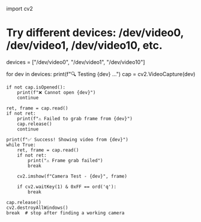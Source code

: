 import cv2

# Try different devices: /dev/video0, /dev/video1, /dev/video10, etc.
devices = ["/dev/video0", "/dev/video1", "/dev/video10"]

for dev in devices:
    print(f"🔍 Testing {dev} ...")
    cap = cv2.VideoCapture(dev)

    if not cap.isOpened():
        print(f"❌ Cannot open {dev}")
        continue

    ret, frame = cap.read()
    if not ret:
        print(f"⚠️ Failed to grab frame from {dev}")
        cap.release()
        continue

    print(f"✅ Success! Showing video from {dev}")
    while True:
        ret, frame = cap.read()
        if not ret:
            print("⚠️ Frame grab failed")
            break

        cv2.imshow(f"Camera Test - {dev}", frame)

        if cv2.waitKey(1) & 0xFF == ord('q'):
            break

    cap.release()
    cv2.destroyAllWindows()
    break  # stop after finding a working camera
